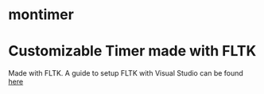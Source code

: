 # montimer
Customizable Timer made with FLTK
================
Made with FLTK. A guide to setup FLTK with Visual Studio can be found [here](http://bewuethr.github.io/installing-fltk-133-under-visual-studio/)
